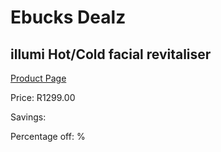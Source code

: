 
# Ebucks Dealz
## illumi Hot/Cold facial revitaliser
[Product Page](https://www.ebucks.com/web/shop/productSelected.do?prodId=1056107881&catId=908607666)

Price: R1299.00

Savings: 

Percentage off: %
	